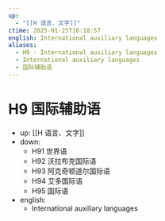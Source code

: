```yaml
---
up:
  - "[[H 语言、文字]]"
ctime: 2025-01-25T16:18:57
english: International auxiliary languages
aliases:
  - H9 - International auxiliary languages
  - International auxiliary languages
  - 国际辅助语
---
```


# H9 国际辅助语

- up: [[H 语言、文字]]
- down:
	- H91 世界语
	- H92 沃拉布克国际语
	- H93 阿克奇顿道尔国际语
	- H94 艾多国际语
	- H95 国际语
- english:
	- International auxiliary languages
